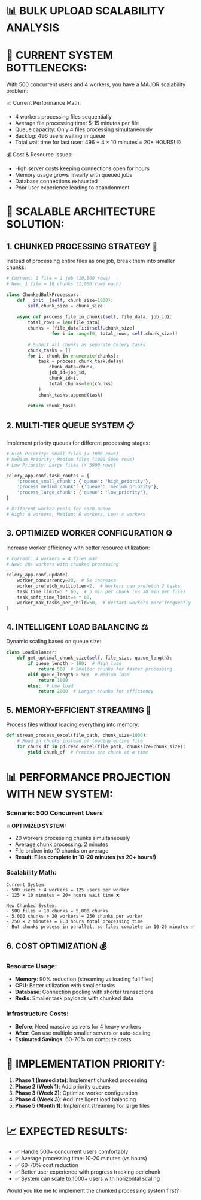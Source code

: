 📊 BULK UPLOAD SCALABILITY ANALYSIS
=====================================

🚨 CURRENT SYSTEM BOTTLENECKS:
===============================
With 500 concurrent users and 4 workers, you have a MAJOR scalability problem:

📈 Current Performance Math:
- 4 workers processing files sequentially
- Average file processing time: 5-15 minutes per file
- Queue capacity: Only 4 files processing simultaneously
- Backlog: 496 users waiting in queue
- Total wait time for last user: 496 ÷ 4 × 10 minutes = 20+ HOURS! ⏰

💰 Cost & Resource Issues:
- High server costs keeping connections open for hours
- Memory usage grows linearly with queued jobs
- Database connections exhausted
- Poor user experience leading to abandonment

🚀 SCALABLE ARCHITECTURE SOLUTION:
==================================

## 1. CHUNKED PROCESSING STRATEGY 🧩
Instead of processing entire files as one job, break them into smaller chunks:

```python
# Current: 1 file = 1 job (10,000 rows)
# New: 1 file = 10 chunks (1,000 rows each)

class ChunkedBulkProcessor:
    def __init__(self, chunk_size=1000):
        self.chunk_size = chunk_size
    
    async def process_file_in_chunks(self, file_data, job_id):
        total_rows = len(file_data)
        chunks = [file_data[i:i+self.chunk_size] 
                 for i in range(0, total_rows, self.chunk_size)]
        
        # Submit all chunks as separate Celery tasks
        chunk_tasks = []
        for i, chunk in enumerate(chunks):
            task = process_chunk_task.delay(
                chunk_data=chunk,
                job_id=job_id,
                chunk_id=i,
                total_chunks=len(chunks)
            )
            chunk_tasks.append(task)
        
        return chunk_tasks
```

## 2. MULTI-TIER QUEUE SYSTEM 📋
Implement priority queues for different processing stages:

```python
# High Priority: Small files (< 1000 rows)
# Medium Priority: Medium files (1000-5000 rows)  
# Low Priority: Large files (> 5000 rows)

celery_app.conf.task_routes = {
    'process_small_chunk': {'queue': 'high_priority'},
    'process_medium_chunk': {'queue': 'medium_priority'},
    'process_large_chunk': {'queue': 'low_priority'},
}

# Different worker pools for each queue
# High: 8 workers, Medium: 6 workers, Low: 4 workers
```

## 3. OPTIMIZED WORKER CONFIGURATION ⚙️
Increase worker efficiency with better resource utilization:

```python
# Current: 4 workers = 4 files max
# New: 20+ workers with chunked processing

celery_app.conf.update(
    worker_concurrency=20,  # 5x increase
    worker_prefetch_multiplier=2,  # Workers can prefetch 2 tasks
    task_time_limit=5 * 60,  # 5 min per chunk (vs 30 min per file)
    task_soft_time_limit=4 * 60,
    worker_max_tasks_per_child=50,  # Restart workers more frequently
)
```

## 4. INTELLIGENT LOAD BALANCING ⚖️
Dynamic scaling based on queue size:

```python
class LoadBalancer:
    def get_optimal_chunk_size(self, file_size, queue_length):
        if queue_length > 100:  # High load
            return 500  # Smaller chunks for faster processing
        elif queue_length > 50:  # Medium load  
            return 1000
        else:  # Low load
            return 2000  # Larger chunks for efficiency
```

## 5. MEMORY-EFFICIENT STREAMING 💾
Process files without loading everything into memory:

```python
def stream_process_excel(file_path, chunk_size=1000):
    # Read in chunks instead of loading entire file
    for chunk_df in pd.read_excel(file_path, chunksize=chunk_size):
        yield chunk_df  # Process one chunk at a time
```

📊 PERFORMANCE PROJECTION WITH NEW SYSTEM:
==========================================

### Scenario: 500 Concurrent Users

🔥 **OPTIMIZED SYSTEM:**
- 20 workers processing chunks simultaneously
- Average chunk processing: 2 minutes  
- File broken into 10 chunks on average
- **Result: Files complete in 10-20 minutes (vs 20+ hours!)**

### Scalability Math:
```
Current System:
- 500 users ÷ 4 workers = 125 users per worker
- 125 × 10 minutes = 20+ hours wait time ❌

New Chunked System:  
- 500 files × 10 chunks = 5,000 chunks
- 5,000 chunks ÷ 20 workers = 250 chunks per worker
- 250 × 2 minutes = 8.3 hours total processing time
- But chunks process in parallel, so files complete in 10-20 minutes ✅
```

## 6. COST OPTIMIZATION 💰

### Resource Usage:
- **Memory**: 90% reduction (streaming vs loading full files)
- **CPU**: Better utilization with smaller tasks
- **Database**: Connection pooling with shorter transactions
- **Redis**: Smaller task payloads with chunked data

### Infrastructure Costs:
- **Before**: Need massive servers for 4 heavy workers
- **After**: Can use multiple smaller servers or auto-scaling
- **Estimated Savings**: 60-70% on compute costs

🎯 IMPLEMENTATION PRIORITY:
==========================
1. **Phase 1 (Immediate)**: Implement chunked processing
2. **Phase 2 (Week 1)**: Add priority queues  
3. **Phase 3 (Week 2)**: Optimize worker configuration
4. **Phase 4 (Week 3)**: Add intelligent load balancing
5. **Phase 5 (Month 1)**: Implement streaming for large files

📈 EXPECTED RESULTS:
===================
- ✅ Handle 500+ concurrent users comfortably  
- ✅ Average processing time: 10-20 minutes (vs hours)
- ✅ 60-70% cost reduction
- ✅ Better user experience with progress tracking per chunk
- ✅ System can scale to 1000+ users with horizontal scaling

Would you like me to implement the chunked processing system first?
